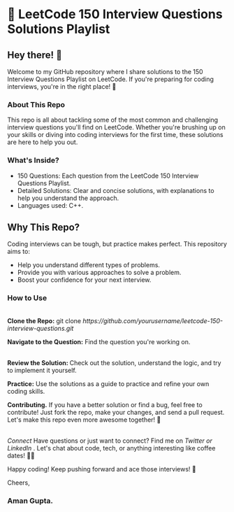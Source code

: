 <h1> 🎯 LeetCode 150 Interview Questions Solutions Playlist </h1>
<h2> Hey there! 👋 </h2>

Welcome to my GitHub repository where I share solutions to the 150 Interview Questions Playlist on LeetCode. If you're preparing for coding interviews, you're in the right place! 🚀
<h3> About This Repo </h3>

This repo is all about tackling some of the most common and challenging interview questions you'll find on LeetCode. Whether you're brushing up on your skills or diving into coding interviews for the first time, these solutions are here to help you out.
<h3> What's Inside?
</h3>
<ul> 
  <li>150 Questions: Each question from the LeetCode 150 Interview Questions Playlist.</li>
  <li> Detailed Solutions: Clear and concise solutions, with explanations to help you understand the approach.
</li>
  <li>Languages used: C++.
 </li>
  <liEfficient Code: Focus on writing clean, efficient, and optimized code.
></li>
</ul>

<h2> Why This Repo? </h2>
Coding interviews can be tough, but practice makes perfect. This repository aims to:
<ul>
<li>Help you understand different types of problems.
 </li>
  <li>Provide you with various approaches to solve a problem.
</li>
  <li> Boost your confidence for your next interview.
</li>
  
</ul>

<h3> How to Use
</h3>
<br>
<strong>Clone the Repo:</strong> git clone   <i> https://github.com/yourusername/leetcode-150-interview-questions.git</i>
<br>

<strong> Navigate to the Question:</strong>  Find the question you're working on.

<br>
<strong>Review the Solution:  </strong> Check out the solution, understand the logic, and try to implement it yourself.<br>

<strong> Practice:</strong> Use the solutions as a guide to practice and refine your own coding skills.<br>

<strong> Contributing.</strong>
If you have a better solution or find a bug, feel free to contribute! Just fork the repo, make your changes, and send a pull request. Let's make this repo even more awesome together! 💪 <br> <br>

<i>Connect </i>
Have questions or just want to connect? Find me on <i> Twitter or LinkedIn </i>. Let's chat about code, tech, or anything interesting like coffee dates! 🍵💖


Happy coding! Keep pushing forward and ace those interviews! 🌟

Cheers,<br>
<strong><h3> Aman Gupta. </h3></strong>
